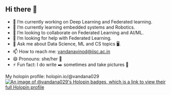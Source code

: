 ## Hi there 👋

- 🔭 I’m currently working on Deep Learning and Federated learning. 
- 🌱 I’m currently learning embedded systems and Robotics.
- 👯 I’m looking to collaborate on Federated Learning and AI/ML.
- 🤔 I’m looking for help with Federated Learning. 
- 💬 Ask me about Data Science, ML and CS topics 🖥️.
- 📫 How to reach me: vandanavinod@iisc.ac.in
- 😄 Pronouns: she/her 👧
- ⚡ Fun fact: I do write ✒️ sometimes and take pictures 📸

My holopin profile: holopin.io/@vandana029
[![An image of @vandana029's Holopin badges, which is a link to view their full Holopin profile](https://holopin.me/vandana029)](https://holopin.io/@vandana029)

